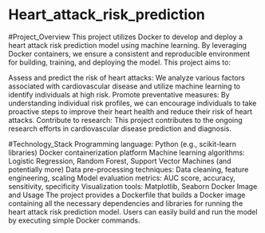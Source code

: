 # Heart_attack_risk_prediction
#Project_Overview
This project utilizes Docker to develop and deploy a heart attack risk prediction model using machine learning. By leveraging Docker containers, we ensure a consistent and reproducible environment for building, training, and deploying the model. This project aims to:

Assess and predict the risk of heart attacks: We analyze various factors associated with cardiovascular disease and utilize machine learning to identify individuals at high risk.
Promote preventative measures: By understanding individual risk profiles, we can encourage individuals to take proactive steps to improve their heart health and reduce their risk of heart attacks.
Contribute to research: This project contributes to the ongoing research efforts in cardiovascular disease prediction and diagnosis.

#Technology_Stack
Programming language: Python (e.g., scikit-learn libraries)
Docker containerization platform
Machine learning algorithms: Logistic Regression, Random Forest, Support Vector Machines (and potentially more)
Data pre-processing techniques: Data cleaning, feature engineering, scaling
Model evaluation metrics: AUC score, accuracy, sensitivity, specificity
Visualization tools: Matplotlib, Seaborn
Docker Image and Usage
The project provides a Dockerfile that builds a Docker image containing all the necessary dependencies and libraries for running the heart attack risk prediction model. Users can easily build and run the model by executing simple Docker commands.
